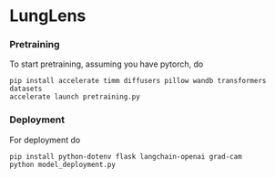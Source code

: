# LungLens

### Pretraining
To start pretraining, assuming you have pytorch, do
```
pip install accelerate timm diffusers pillow wandb transformers datasets
accelerate launch pretraining.py
```

### Deployment

For deployment do

```
pip install python-dotenv flask langchain-openai grad-cam
python model_deployment.py
```